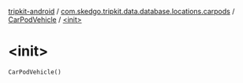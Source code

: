 [tripkit-android](../../index.md) / [com.skedgo.tripkit.data.database.locations.carpods](../index.md) / [CarPodVehicle](index.md) / [&lt;init&gt;](./-init-.md)

# &lt;init&gt;

`CarPodVehicle()`
